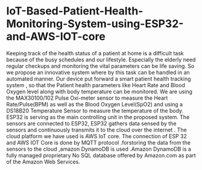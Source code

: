 # IoT-Based-Patient-Health-Monitoring-System-using-ESP32-and-AWS-IOT-core

Keeping track of the health status of a patient at home is a difficult task because
of the busy schedules and our lifestyle. Especially the elderly need regular
checkups and monitoring the vital parameters can be life saving. So we propose
an innovative system where by this task can be handled in an automated manner.
Our device put forward a smart patient health tracking system , so that the
Patient health parameters like Heart Rate and Blood Oxygen level along with
body temperature can be monitored. We are using the MAX30100/102 Pulse
Oxi-meter sensor to measure the Heart Rate/Pulse(BPM) as well as the Blood
Oxygen Level(SpO2) and using a DS18B20 Temperature Sensor to measure the
temperature of the body.
ESP32 is serving as the main controlling unit in the proposed system. The
sensors are connected to ESP32, ESP32 gathers data sensed by the sensors and
continuously transmits it to the cloud over the internet . The cloud platform
we have used is AWS IoT core. The connection of ESP 32 and AWS IOT
Core is done by MQTT protocol .forstoring the data from the sensors to the
cloud ,amazon DynamoDB is used .Amazon DynamoDB is a fully managed
proprietary No SQL database offered by Amazon.com as part of the Amazon
Web Services. 
